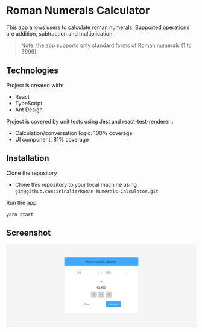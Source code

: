 # Roman Numerals Calculator
This app allows users to calculate roman numerals. Supported operations are addition, subtraction and multiplication.

> Note: the app supports only standard forms of Roman numerals (1 to 3999)

## Technologies
Project is created with:
- React
- TypeScript
- Ant Design

Project is covered by unit tests using Jest and react-test-renderer::
- Сalculation/conversation logic: 100% coverage
- UI component: 81% coverage

## Installation
Clone the repository

- Clone this repository to your local machine using `git@github.com:irinalim/Roman-Numerals-Calculator.git`

Run the app
```
yarn start
```

## Screenshot
![Screenshot](https://raw.githubusercontent.com/irinalim/Roman-Numerals-Calculator/master/src/screenshots/screenshot.png)